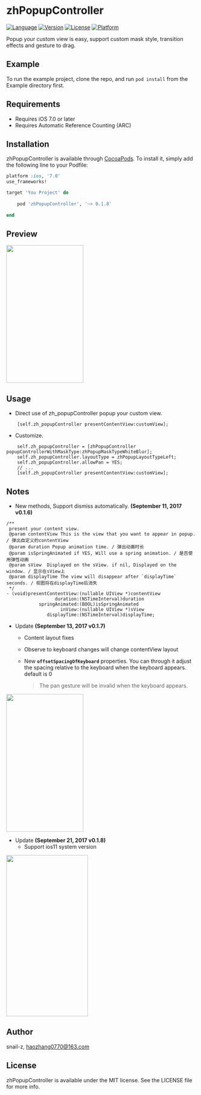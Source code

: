 # zhPopupController

[![Language](https://img.shields.io/badge/Language-%20Objective--C%20-orange.svg)](https://travis-ci.org/snail-z/zhPopupController)
[![Version](https://img.shields.io/badge/pod-v0.1.8-brightgreen.svg)](http://cocoapods.org/pods/zhPopupController)
[![License](https://img.shields.io/badge/license-MIT-blue.svg)](http://cocoapods.org/pods/zhPopupController)
[![Platform](https://img.shields.io/badge/platform-%20iOS7.0+%20-lightgrey.svg)](http://cocoapods.org/pods/zhPopupController)

Popup your custom view is easy, support custom mask style, transition effects and gesture to drag.



## Example

To run the example project, clone the repo, and run `pod install` from the Example directory first.

## Requirements

- Requires iOS 7.0 or later
- Requires Automatic Reference Counting (ARC)

## Installation

zhPopupController is available through [CocoaPods](http://cocoapods.org). To install
it, simply add the following line to your Podfile:

```ruby
platform :ios, '7.0'
use_frameworks!

target 'You Project' do
    
	pod 'zhPopupController', '~> 0.1.8'
    
end
```

## Preview 

<img src="https://github.com/snail-z/zhPopupController/blob/master/Preview/_zhPopupController.gif?raw=true" width="204px" height="365px">

## Usage

* Direct use of zh_popupController popup your  custom view.
``` objc
    [self.zh_popupController presentContentView:customView];
```
* Customize.
```objc
    self.zh_popupController = [zhPopupController popupControllerWithMaskType:zhPopupMaskTypeWhiteBlur];
    self.zh_popupController.layoutType = zhPopupLayoutTypeLeft;
    self.zh_popupController.allowPan = YES;
    // ...
    [self.zh_popupController presentContentView:customView];
```

## Notes

- New methods, Support dismiss automatically.  **(September 11, 2017 v0.1.6)**

```objc
/**
 present your content view.
 @param contentView This is the view that you want to appear in popup. / 弹出自定义的contentView
 @param duration Popup animation time. / 弹出动画时长
 @param isSpringAnimated if YES, Will use a spring animation. / 是否使用弹性动画
 @param sView  Displayed on the sView. if nil, Displayed on the window. / 显示在sView上
 @param displayTime The view will disappear after `displayTime` seconds. / 视图将在displayTime后消失
 */
- (void)presentContentView:(nullable UIView *)contentView
                  duration:(NSTimeInterval)duration
            springAnimated:(BOOL)isSpringAnimated
                    inView:(nullable UIView *)sView
               displayTime:(NSTimeInterval)displayTime;
```

- Update  **(September 13, 2017 v0.1.7)**

  - Content layout fixes

  - Observe to keyboard changes will change contentView layout

  - New **`offsetSpacingOfKeyboard`** properties.   You can through it adjust the spacing relative to the keyboard when the keyboard appears. default is 0

    >  The pan gesture will be invalid when the keyboard appears.

<img src="https://github.com/snail-z/zhPopupController/blob/master/Preview/_zhPopupController_up.gif?raw=true" width="204px" height="365px">



- Update  **(September 21, 2017 v0.1.8)**
  - Support ios11 system version

<img src="https://github.com/snail-z/zhPopupController/blob/master/Preview/ios11_zhPopupController.gif?raw=true?raw=true" width="216px" height="427px">


## Author

snail-z, haozhang0770@163.com

## License

zhPopupController is available under the MIT license. See the LICENSE file for more info.


